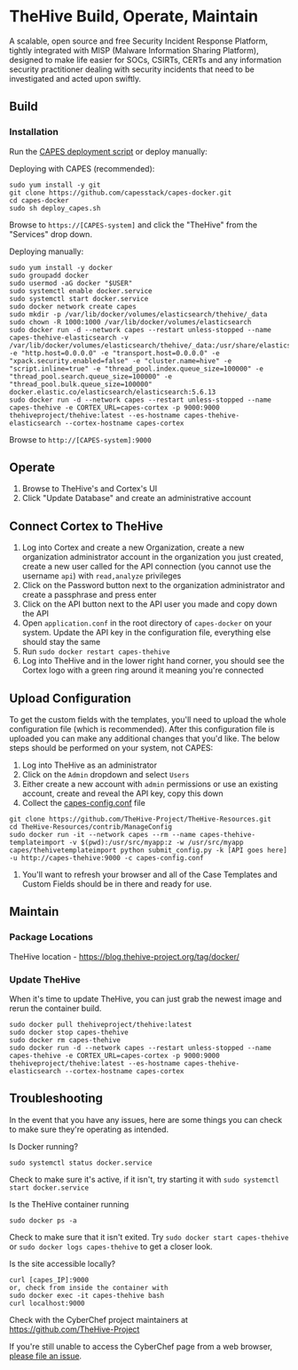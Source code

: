 # TheHive Build, Operate, Maintain
A scalable, open source and free Security Incident Response Platform, tightly integrated with MISP (Malware Information Sharing Platform), designed to make life easier for SOCs, CSIRTs, CERTs and any information security practitioner dealing with security incidents that need to be investigated and acted upon swiftly.

## Build

### Installation
Run the [CAPES deployment script](../deploy_capes.sh) or deploy manually:

Deploying with CAPES (recommended):
```
sudo yum install -y git
git clone https://github.com/capesstack/capes-docker.git
cd capes-docker
sudo sh deploy_capes.sh
```
Browse to `https://[CAPES-system]` and click the "TheHive" from the "Services" drop down.

Deploying manually:
```
sudo yum install -y docker
sudo groupadd docker
sudo usermod -aG docker "$USER"
sudo systemctl enable docker.service
sudo systemctl start docker.service
sudo docker network create capes
sudo mkdir -p /var/lib/docker/volumes/elasticsearch/thehive/_data
sudo chown -R 1000:1000 /var/lib/docker/volumes/elasticsearch
sudo docker run -d --network capes --restart unless-stopped --name capes-thehive-elasticsearch -v /var/lib/docker/volumes/elasticsearch/thehive/_data:/usr/share/elasticsearch/data:z -e "http.host=0.0.0.0" -e "transport.host=0.0.0.0" -e "xpack.security.enabled=false" -e "cluster.name=hive" -e "script.inline=true" -e "thread_pool.index.queue_size=100000" -e "thread_pool.search.queue_size=100000" -e "thread_pool.bulk.queue_size=100000" docker.elastic.co/elasticsearch/elasticsearch:5.6.13
sudo docker run -d --network capes --restart unless-stopped --name capes-thehive -e CORTEX_URL=capes-cortex -p 9000:9000 thehiveproject/thehive:latest --es-hostname capes-thehive-elasticsearch --cortex-hostname capes-cortex
```
Browse to `http://[CAPES-system]:9000`

## Operate
1. Browse to TheHive's and Cortex's UI
1. Click "Update Database" and create an administrative account

## Connect Cortex to TheHive
1. Log into Cortex and create a new Organization, create a new organization administrator account in the organization you just created, create a new user called for the API connection (you cannot use the username `api`) with `read,analyze` privileges
1. Click on the Password button next to the organization administrator and create a passphrase and press enter
1. Click on the API button next to the API user you made and copy down the API
1. Open `application.conf` in the root directory of `capes-docker` on your system. Update the API key in the configuration file, everything else should stay the same
1. Run `sudo docker restart capes-thehive`
1. Log into TheHive and in the lower right hand corner, you should see the Cortex logo with a green ring around it meaning you're connected

## Upload Configuration
To get the custom fields with the templates, you'll need to upload the whole configuration file (which is recommended). After this configuration file is uploaded you can make any additional changes that you'd like. The below steps should be performed on your system, not CAPES:

1. Log into TheHive as an administrator
1. Click on the `Admin` dropdown and select `Users`
1. Either create a new account with `admin` permissions or use an existing account, create and reveal the API key, copy this down
1. Collect the [capes-config.conf](capes-config.conf) file
```
git clone https://github.com/TheHive-Project/TheHive-Resources.git
cd TheHive-Resources/contrib/ManageConfig
sudo docker run -it --network capes --rm --name capes-thehive-templateimport -v $(pwd):/usr/src/myapp:z -w /usr/src/myapp capes/thehivetemplateimport python submit_config.py -k [API goes here] -u http://capes-thehive:9000 -c capes-config.conf
```
1. You'll want to refresh your browser and all of the Case Templates and Custom Fields should be in there and ready for use.

## Maintain

### Package Locations
TheHive location - https://blog.thehive-project.org/tag/docker/

### Update TheHive
When it's time to update TheHive, you can just grab the newest image and rerun the container build.
```
sudo docker pull thehiveproject/thehive:latest
sudo docker stop capes-thehive
sudo docker rm capes-thehive
sudo docker run -d --network capes --restart unless-stopped --name capes-thehive -e CORTEX_URL=capes-cortex -p 9000:9000 thehiveproject/thehive:latest --es-hostname capes-thehive-elasticsearch --cortex-hostname capes-cortex
```

## Troubleshooting
In the event that you have any issues, here are some things you can check to make sure they're operating as intended.

Is Docker running?
```
sudo systemctl status docker.service
```
Check to make sure it's active, if it isn't, try starting it with `sudo systemctl start docker.service`

Is the TheHive container running
```
sudo docker ps -a
```
Check to make sure that it isn't exited. Try `sudo docker start capes-thehive` or `sudo docker logs capes-thehive` to get a closer look.

Is the site accessible locally?
```
curl [capes_IP]:9000
or, check from inside the container with
sudo docker exec -it capes-thehive bash
curl localhost:9000
```

Check with the CyberChef project maintainers at https://github.com/TheHive-Project

If you're still unable to access the CyberChef page from a web browser, [please file an issue](https://github.com/capesstack/capes-docker/issues).
